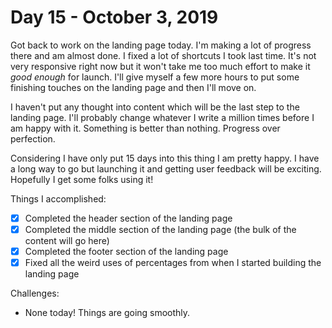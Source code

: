 # Day 15 - October 3, 2019

Got back to work on the landing page today. I'm making a lot of progress there and am almost done. I fixed a lot of shortcuts I took last time. It's not very responsive right now but it won't take me too much effort to make it _good enough_ for launch. I'll give myself a few more hours to put some finishing touches on the landing page and then I'll move on.

I haven't put any thought into content which will be the last step to the landing page. I'll probably change whatever I write a million times before I am happy with it. Something is better than nothing. Progress over perfection.

Considering I have only put 15 days into this thing I am pretty happy. I have a long way to go but launching it and getting user feedback will be exciting. Hopefully I get some folks using it!

Things I accomplished:

- [x] Completed the header section of the landing page
- [x] Completed the middle section of the landing page (the bulk of the content will go here)
- [x] Completed the footer section of the landing page
- [x] Fixed all the weird uses of percentages from when I started building the landing page

Challenges:

- None today! Things are going smoothly.
